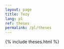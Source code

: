 ```yaml
---
layout: page
title: Tezy
lang: pl
ref: theses
permalink: /pl/theses
---
```


{% include theses.html %}
